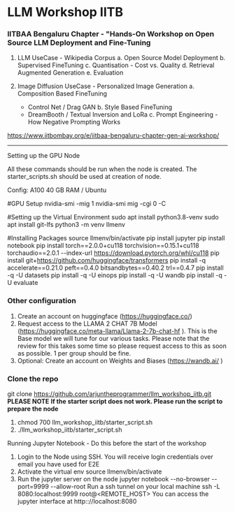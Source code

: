 # LLM Workshop IITB

### IITBAA Bengaluru Chapter - "Hands-On Workshop on Open Source LLM Deployment and Fine-Tuning

1. LLM UseCase - Wikipedia Corpus
   a. Open Source Model Deployment
   b. Supervised FineTuning
   c. Quantisation - Cost vs. Quality
   d. Retrieval Augmented Generation
   e. Evaluation

2. Image Diffusion UseCase - Personalized Image Generation
   a. Composition Based FineTuning
   - Control Net / Drag GAN
     b. Style Based FineTuning
   - DreamBooth / Textual Inversion and LoRa
     c. Prompt Engineering - How Negative Prompting Works

<https://www.iitbombay.org/e/iitbaa-bengaluru-chapter-gen-ai-workshop/>

---

Setting up the GPU Node

All these commands should be run when the node is created. The starter_scripts.sh should be used at creation of node.

Config: A100 40 GB RAM / Ubuntu

#GPU Setup
nvidia-smi -mig 1
nvidia-smi mig -cgi 0 -C

#Setting up the Virtual Environment
sudo apt install python3.8-venv
sudo apt install git-lfs
python3 -m venv llmenv

#Installing Packages
source llmenv/bin/activate
pip install jupyter
pip install notebook
pip install torch==2.0.0+cu118 torchvision==0.15.1+cu118 torchaudio==2.0.1 --index-url https://download.pytorch.org/whl/cu118
pip install git+https://github.com/huggingface/transformers
pip install -q accelerate==0.21.0 peft==0.4.0 bitsandbytes==0.40.2 trl==0.4.7
pip install -q -U datasets
pip install -q -U einops
pip install -q -U wandb
pip install -q -U evaluate

### Other configuration

1. Create an account on huggingface (https://huggingface.co/)
2. Request access to the LLAMA 2 CHAT 7B Model (https://huggingface.co/meta-llama/Llama-2-7b-chat-hf ). This is the Base model we will tune for our various tasks. Please note that the review for this takes some time so please request access to this as soon as possible. 1 per group should be fine.
3. Optional: Create an account on Weights and Biases (https://wandb.ai/ )

### Clone the repo

git clone https://github.com/arjuntheprogrammer/llm_workshop_iitb.git
**PLEASE NOTE**
**If the starter script does not work. Please run the script to prepare the node**

1. chmod 700 llm_workshop_iitb/starter_script.sh
2. ./llm_workshop_iitb/starter_script.sh

Running Jupyter Notebook - Do this before the start of the workshop

1. Login to the Node using SSH.
   You will receive login credentials over email you have used for E2E
2. Activate the virtual env
   source llmenv/bin/activate
3. Run the jupyter server on the node
   jupyter notebook --no-browser --port=9999 --allow-root
   Run a ssh tunnel on your local machine
   ssh -L 8080:localhost:9999 root@<REMOTE_HOST>
   You can access the jupyter interface at http:://localhost:8080
